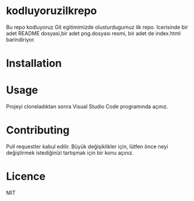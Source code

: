 # kodluyoruzilkrepo
Bu repo kodluyoruz Git egitimimizde olusturdugumuz ilk repo. Icerisinde bir adet README dosyasi,bir adet png.dosyası resmi, bir adet de index.html barindiriyor.
# Installation
# Usage
Projeyi cloneladıktan sonra Visual Studio Code programında açınız.
# Contributing
Pull requestler kabul edilir. Büyük değişiklikler için, lütfen önce neyi değiştirmek istediğinizi tartışmak için bir konu açınız.
# Licence
MIT
